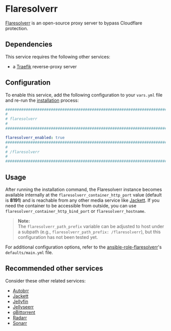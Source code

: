 <!--
SPDX-FileCopyrightText: 2025 MASH project contributors
SPDX-FileCopyrightText: 2025 sudo-Tiz

SPDX-License-Identifier: AGPL-3.0-or-later
-->

# Flaresolverr

[Flaresolverr](https://github.com/FlareSolverr/FlareSolverr) is an open-source proxy server to bypass Cloudflare protection.

## Dependencies

This service requires the following other services:

- a [Traefik](traefik.md) reverse-proxy server

## Configuration

To enable this service, add the following configuration to your `vars.yml` file and re-run the [installation](../installing.md) process:

```yaml
########################################################################
#                                                                      #
# flaresolverr                                                         #
#                                                                      #
########################################################################

flaresolverr_enabled: true
########################################################################
#                                                                      #
# /flaresolverr                                                        #
#                                                                      #
########################################################################
```

## Usage

After running the installation command, the Flaresolverr instance becomes available internally at the `flaresolverr_container_http_port` value (default is **8191**) and is reachable from any other media service like [Jackett](jackett.md). If you need the container to be accessible from outside, you can use `flaresolverr_container_http_bind_port` or `flaresolverr_hostname`.

> **Note:**  
> The `flaresolverr_path_prefix` variable can be adjusted to host under a subpath (e.g., `flaresolverr_path_prefix: /flaresolverr`), but this configuration has not been tested yet.

For additional configuration options, refer to the [ansible-role-flaresolverr](https://github.com/sudo-Tiz/ansible-role-flaresolverr)'s `defaults/main.yml` file.

## Recommended other services

Consider these other related services:

- [Autobrr](autobrr.md)
- [Jackett](jackett.md)
- [Jellyfin](jellyfin.md)
- [Jellyseerr](jellyseerr.md)
- [qBittorrent](qbittorrent.md)
- [Radarr](radarr.md)
- [Sonarr](sonarr.md)
